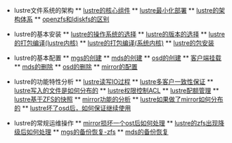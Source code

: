 * lustre文件系统的架构
 ** [lustre的核心组件](architecture/core)
 ** [lustre最小化部署](architecture/smallinstall)
 ** [lustre的架构体系](architecture/lustrearch)
 ** [openzfs和ldiskfs的区别](architecture/lfsvszfs)

* lustre的基本安装
 ** [lustre的操作系统的选择](install/os)
 ** [lustre的版本的选择](install/lustreversion)
 ** [lustre的打包编译(lustre内核)](install/buildrpm)
 ** [lustre的打包编译(系统内核)](install/buildrpmoskernel)
 ** [lustre的包安装](install/installrpm)

* lustre的基本配置
 ** [mgs的创建](configure/mgscreate)
 ** [mds的创建](configure/mdscreate)
 ** [osd的创建](configure/osdcreate)
 ** [客户端挂载](configure/clientcreate)
 ** [mds的删除](configure/mdsremove)
 ** [osd的删除](configure/osdremove)
 ** [mirror的配置](configure/mirrorconfig)

* lustre的功能特性分析
 ** [lustre读写IO过程](sourcecode/IOprocess)
 ** [lustre多客户一致性保证](sourcecode/clientcache)
 ** [lustre写入的文件是如何分布的](feature/filelayout)
 ** [lustre权限控制ACL](feature/fsACL)
 ** [lustre配额管理](feature/quota)
 ** [lustre基于ZFS的快照](feature/ZFS-snapshot)
 ** [mirror功能的分析]()
 ** [lustre如果做了mirror如何分布的]()
 ** [lustre坏了osd后，如何保证继续使用]()

* lustre的常规运维操作
 ** [mirror损坏一个ost后如何处理]()
 ** [lustre的zfs出现降级后如何处理]()
 ** [mgs的备份恢复-zfs](operation/zfsmgsbackup)
 ** [mds的备份恢复]()


